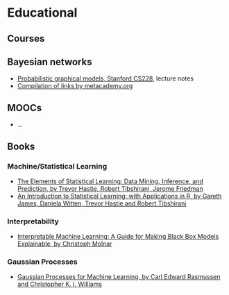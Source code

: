 # Educational

## Courses
## Bayesian networks
- [Probabilistic graphical models, Stanford CS228](https://ermongroup.github.io/cs228-notes/), lecture notes
- [Compilation of links by metacademy.org](https://metacademy.org/graphs/concepts/bayesian_networks#focus=bayesian_networks&mode=learn)

## MOOCs
- ...

## Books

### Machine/Statistical Learning
- [The Elements of Statistical Learning: Data Mining, Inference, and Prediction, by Trevor Hastie, Robert Tibshirani, Jerome Friedman](https://web.stanford.edu/~hastie/ElemStatLearn/)
- [An Introduction to Statistical Learning: with Applications in R, by Gareth James, Daniela Witten, Trevor Hastie and Robert Tibshirani](http://faculty.marshall.usc.edu/gareth-james/ISL/)

### Interpretability
- [Interpretable Machine Learning: A Guide for Making Black Box Models Explainable, by Christoph Molnar](https://christophm.github.io/interpretable-ml-book/)

### Gaussian Processes
- [Gaussian Processes for Machine Learning, by Carl Edward Rasmussen and Christopher K. I. Williams](http://www.gaussianprocess.org/gpml/)

